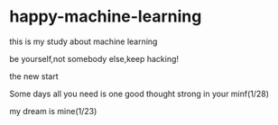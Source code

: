 # happy-machine-learning
this is my study about machine learning

be yourself,not somebody else,keep hacking!

the new start

Some days all you need is one good thought strong in your minf(1/28)

my dream is mine(1/23)
